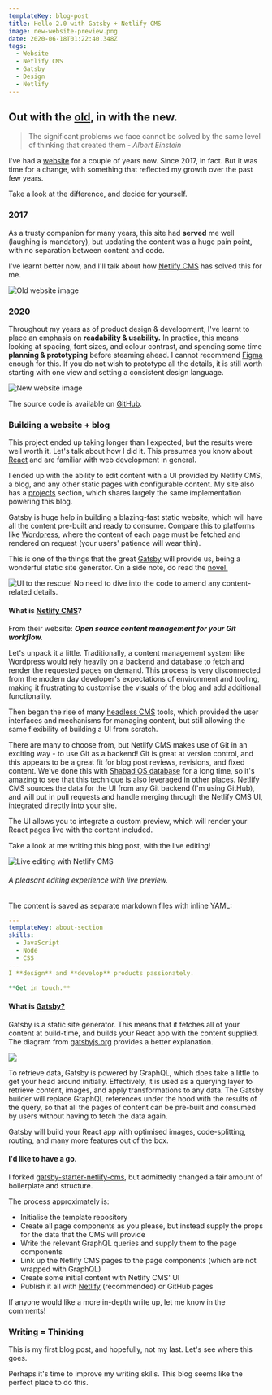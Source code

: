 ```yaml
---
templateKey: blog-post
title: Hello 2.0 with Gatsby + Netlify CMS
image: new-website-preview.png
date: 2020-06-18T01:22:40.348Z
tags:
  - Website
  - Netlify CMS
  - Gatsby
  - Design
  - Netlify
---
```

## Out with the [old](http://web.archive.org/web/20180831111543/https://harjot.me/), in with the new.

> The significant problems we face cannot be solved by the same level of thinking that created them - *Albert Einstein*

I've had a [website](http://web.archive.org/web/20180831111543/https://harjot.me/) for a couple of years now. Since 2017, in fact. But it was time for a change, with something that reflected my growth over the past few years.

Take a look at the difference, and decide for yourself.

### 2017

As a trusty companion for many years, this site had **served** me well (laughing is mandatory), but updating the content was a huge pain point, with no separation between content and code.

I've learnt better now, and I'll talk about how [Netlify CMS](https://www.netlifycms.org/) has solved this for me.

![Old website image](old-website.png "That background image... the shame.")

### 2020

Throughout my years as of product design & development, I've learnt to place an emphasis on **readability & usability.** In practice, this means looking at spacing, font sizes, and colour contrast, and spending some time **planning & prototyping** before steaming ahead. I cannot recommend [Figma](https://figma.com) enough for this. If you do not wish to prototype all the details, it is still worth starting with one view and setting a consistent design language.

![New website image](new-website-preview.png "Did you notice? Green is in fashion.")

The source code is available on [GitHub](https://github.com/Harjot1Singh/harjot.me).

### Building a website + blog

This project ended up taking longer than I expected, but the results were well worth it. Let's talk about how I did it. This presumes you know about [React](https://reactjs.org) and are familiar with web development in general.

I ended up with the ability to edit content with a UI provided by Netlify CMS, a blog, and any other static pages with configurable content. My site also has a [projects](https://harjot.me/projects) section, which shares largely the same implementation powering this blog.

Gatsby is huge help in building a blazing-fast static website, which will have all the content pre-built and ready to consume. Compare this to platforms like [Wordpress](https://wordpress.org), where the content of each page must be fetched and rendered on request (your users' patience will wear thin). 

This is one of the things that the great [Gatsby](https://gatsbyjs.org) will provide us, being a wonderful static site generator. On a side note, do read the [novel.](https://en.wikipedia.org/wiki/The_Great_Gatsby)

![](website-editor-preview.png "UI to the rescue! No need to dive into the code to amend any content-related details.")

#### What is [Netlify CMS](https://netlifycms.org)?

From their website: ***Open source content management for your Git workflow.***

Let's unpack it a little. Traditionally, a content management system like Wordpress would rely heavily on a backend and database to fetch and render the requested pages on demand. This process is very disconnected from the modern day developer's expectations of environment and tooling, making it frustrating to customise the visuals of the blog and add additional functionality. 

Then began the rise of many [headless CMS](https://headlesscms.org/) tools, which provided the user interfaces and mechanisms for managing content, but still allowing the same flexibility of building a UI from scratch.

There are many to choose from, but Netlify CMS makes use of Git in an exciting way - to use Git as a backend! Git is great at version control, and this appears to be a great fit for blog post reviews, revisions, and fixed content. We've done this with [Shabad OS database](https://github.com/ShabadOS/Database) for a long time, so it's amazing to see that this technique is also leveraged in other places. Netlify CMS sources the data for the UI from any Git backend (I'm using GitHub), and will put in pull requests and handle merging through the Netlify CMS UI, integrated directly into your site.

The UI allows you to integrate a custom preview, which will render your React pages live with the content included.

Take a look at me writing this blog post, with the live editing!

![](live-blog-edit.gif "Live editing with Netlify CMS")

###### A pleasant editing experience with live preview.

The content is saved as separate markdown files with inline YAML:

```yaml
---
templateKey: about-section
skills:
  - JavaScript
  - Node
  - CSS
---
I **design** and **develop** products passionately.

**Get in touch.**
```

#### What is [Gatsby?](https://gatsbyjs.org)

Gatsby is a static site generator. This means that it fetches all of your content at build-time, and builds your React app with the content supplied. The diagram from [gatsbyjs.org](https://gatsbyjs.org) provides a better explanation.

![](gatsby-how.png)

To retrieve data, Gatsby is powered by GraphQL, which does take a little to get your head around initially. Effectively, it is used as a querying layer to retrieve content, images, and apply transformations to any data. The Gatsby builder will replace GraphQL references under the hood with the results of the query, so that all the pages of content can be pre-built and consumed by users without having to fetch the data again.

Gatsby will build your React app with optimised images, code-splitting, routing, and many more features out of the box.

#### I'd like to have a go.

I forked [gatsby-starter-netlify-cms](https://github.com/netlify-templates/gatsby-starter-netlify-cms), but admittedly changed a fair amount of boilerplate and structure.

The process approximately is:

* Initialise the template repository
* Create all page components as you please, but instead supply the props for the data that the CMS will provide
* Write the relevant GraphQL queries and supply them to the page components
* Link up the Netlify CMS pages to the page components (which are not wrapped with GraphQL)
* Create some initial content with Netlify CMS' UI
* Publish it all with [Netlify](https://netlify.com) (recommended) or GitHub pages

If anyone would like a more in-depth write up, let me know in the comments!

### Writing = Thinking

This is my first blog post, and hopefully, not my last. Let's see where this goes.

Perhaps it's time to improve my writing skills. This blog seems like the perfect place to do this.